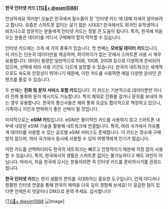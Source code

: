 **한국 인터넷 카드 [[TG💪+ @esim1088](https://t.me/s/esim1088)]**

안녕하세요 여러분! 오늘은 한국에서 필수품이 된 '인터넷 카드'에 대해 자세히 알아보려고 합니다. 요즘은 스마트폰 없이는 살기 힘든 시대죠? 한국에서도 외국인 유학생이나 비즈니스로 방문하는 분들에게 인터넷 카드는 정말 큰 도움이 됩니다. 특히, 한국에 처음 오는 분들은 데이터를 어디서 구매해야 할지 막막할 수 있습니다.

인터넷 카드에는 크게 세 가지 종류가 있습니다. 첫 번째는 **모바일 데이터 카드**입니다. 이 카드는 단순히 데이터만을 제공하며, 와이파이가 없는 곳에서 스마트폰 사용 시 매우 유용합니다. 데이터 용량은 일반적으로 5GB, 10GB, 20GB 등으로 다양하게 준비되어 있으며, 선택에 따라 사용 기간도 다르게 설정할 수 있습니다. 한국의 네트워크는 세계적으로도 속도와 안정성이 뛰어나기 때문에, 이런 카드를 사용하면 매일 다양한 온라인 콘텐츠를 즐길 수 있습니다.

두 번째는 **전화 및 문자 서비스 포함 카드**입니다. 이 카드는 기본적으로 데이터뿐만 아니라 전화 통화와 문자 메시지도 가능합니다. 특히 해외로 전화를 걸거나 문자를 보내야 하는 경우 유용합니다. 한국의 통신사들은 해외 통화 요금도 합리적으로 책정하고 있으니, 가족이나 지인과 연락하기 좋은 선택이 될 것입니다.

마지막으로는 **eSIM 카드**입니다. eSIM은 물리적인 카드를 사용하지 않고 스마트폰 내부에 내장된 eSIM 기술을 활용해 네트워크에 연결됩니다. 특히, 여러 국가에서 자유롭게 데이터를 사용할 수 있는 글로벌 eSIM 서비스도 존재합니다. 이 카드는 장소에 구애받지 않으며, 여러 국가에서 동시에 사용할 수 있어 여행객에게 인기가 많습니다.

어떤 카드를 선택하더라도 한국의 네트워크는 빠르고 안정적이기 때문에 걱정 없이 사용할 수 있습니다. 특히, 한국에서의 생활은 스마트폰 없이는 불가능하다고 해도 과언이 아닙니다. 따라서, 처음 한국에 오시는 분들이라면 꼭 인터넷 카드를 준비하시기를 권장드립니다.

**한국 인터넷 카드**는 현지 생활의 편의를 극대화하는 중요한 도구입니다. 언제 어디서나 원활한 인터넷 연결을 통해 한국의 매력을 더욱 깊이 경험해 보세요! 더 궁금한 점이 있다면 언제든지 댓글이나 DM으로 문의 주세요. 감사합니다! 

[[TG💪+ @esim1088](https://t.me/s/esim1088) ![Image](https://i.postimg.cc/Y0z9fWf4/image.png)]